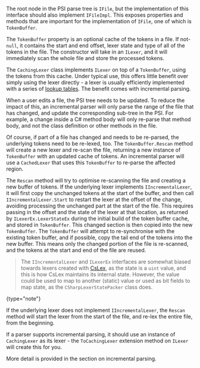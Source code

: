 [//]: # (title: Caching Lexers)

The root node in the PSI parse tree is `IFile`, but the implementation of this interface should also implement `IFileImpl`. This exposes properties and methods that are important for the implementation of `IFile`, one of which is `TokenBuffer`.

The `TokenBuffer` property is an optional cache of the tokens in a file. If not-`null`, it contains the start and end offset, lexer state and type of all of the tokens in the file. The constructor will take in an `ILexer`, and it will immediately scan the whole file and store the processed tokens.

The `CachingLexer` class implements `ILexer` on top of a `TokenBuffer`, using the tokens from this cache. Under typical use, this offers little benefit over simply using the lexer directly - a lexer is usually efficiently implemented with a series of [lookup tables](http://www.cs.man.ac.uk/~pjj/cs212/ho/node6.html). The benefit comes with incremental parsing.

When a user edits a file, the PSI tree needs to be updated. To reduce the impact of this, an incremental parser will only parse the range of the file that has changed, and update the corresponding sub-tree in the PSI. For example, a change inside a C# method body will only re-parse that method body, and not the class definition or other methods in the file.

Of course, if part of a file has changed and needs to be re-parsed, the underlying tokens need to be re-lexed, too. The `TokenBuffer.Rescan` method will create a new lexer and re-scan the file, returning a new instance of `TokenBuffer` with an updated cache of tokens. An incremental parser will use a `CachedLexer` that uses this `TokenBuffer` to re-parse the affected region.

The `Rescan` method will try to optimise re-scanning the file and creating a new buffer of tokens. If the underlying lexer implements `IIncrementalLexer`, it will first copy the unchanged tokens at the start of the buffer, and then call `IIncrementalLexer.Start` to restart the lexer at the offset of the change, avoiding processing the unchanged part at the start of the file. This requires passing in the offset and the state of the lexer at that location, as returned by `ILexerEx.LexerStateEx` during the initial build of the token buffer cache, and stored in `TokenBuffer`. This changed section is then copied into the new `TokenBuffer`. The `TokenBuffer` will attempt to re-synchronise with the existing token buffer, and if possible, copy the tail end of the tokens into the new buffer. This means only the changed portion of the file is re-scanned, and the tokens at the start and end of the file are reused.

 >  The `IIncrementalLexer` and `ILexerEx` interfaces are somewhat biased towards lexers created with [CsLex](CsLex.md), as the state is a `uint` value, and this is how CsLex maintains its internal state. However, the value could be used to map to another (static) value or used as bit fields to map state, as the `CSharpLexerStatePacker` class does.
 >
 {type="note"}

If the underlying lexer does not implement `IIncrementalLexer`, the `Rescan` method will start the lexer from the start of the file, and re-lex the entire file, from the beginning.

If a parser supports incremental parsing, it should use an instance of `CachingLexer` as its lexer - the `ToCachingLexer` extension method on `ILexer` will create this for you.

More detail is provided in the section on incremental parsing.
